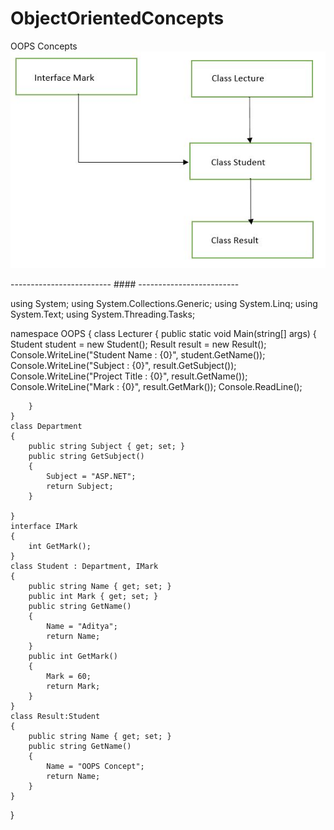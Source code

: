 # ObjectOrientedConcepts
OOPS Concepts
![alt text](https://github.com/OmkarPawar4912/ObjectOrientedConcepts/blob/master/Inhertance.JPG?raw=true)

------------------------- #### -------------------------

using System;
using System.Collections.Generic;
using System.Linq;
using System.Text;
using System.Threading.Tasks;

namespace OOPS
{
    class Lecturer
    {
        public static void Main(string[] args)
        {
            Student student = new Student();
            Result result = new Result();
            Console.WriteLine("Student Name  :    {0}", student.GetName());
            Console.WriteLine("Subject       :    {0}", result.GetSubject());
            Console.WriteLine("Project Title :    {0}", result.GetName());
            Console.WriteLine("Mark          :    {0}", result.GetMark());
            Console.ReadLine();

        }
    }
    class Department
    {
        public string Subject { get; set; }
        public string GetSubject()
        {
            Subject = "ASP.NET";
            return Subject;
        }

    }
    interface IMark
    {
        int GetMark();
    }
    class Student : Department, IMark
    {
        public string Name { get; set; }
        public int Mark { get; set; }
        public string GetName()
        {
            Name = "Aditya";
            return Name;
        }
        public int GetMark()
        {
            Mark = 60;
            return Mark;
        }
    }
    class Result:Student
    {
        public string Name { get; set; }
        public string GetName()
        {
            Name = "OOPS Concept";
            return Name;
        }
    }
}
